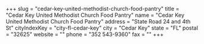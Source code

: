 +++
slug = "cedar-key-united-methodist-church-food-pantry"
title = "Cedar Key United Methodist Church Food Pantry"
name = "Cedar Key United Methodist Church Food Pantry"
address = "State Road 24 and 4th St"
cityIndexKey = "city-fl-cedar-key"
city = "Cedar Key"
state = "FL"
postal = "32625"
website = ""
phone = "352 543-9360"
fax = ""
+++
